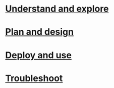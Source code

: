 # [Understand and explore](/understand-explore/what-is-ata)
# [Plan and design](/plan-design/ata-capacity-planning)
# [Deploy and use](/deploy-use/install-ata)
# [Troubleshoot](/troubleshoot/troubleshooting-ata-using-logs)
